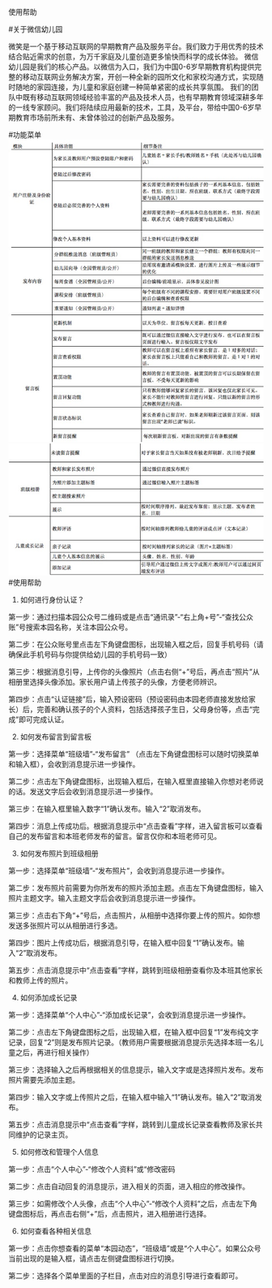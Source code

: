 使用帮助

#关于微信幼儿园

微笑是一个基于移动互联网的早期教育产品及服务平台。我们致力于用优秀的技术结合贴近需求的创意，为万千家庭及儿童创造更多愉快而科学的成长体验。
微信幼儿园是我们的核心产品。以微信为入口，我们为中国0-6岁早期教育机构提供完整的移动互联网业务解决方案，开创一种全新的园所文化和家校沟通方式，实现随时随地的家园连接，为儿童和家庭创建一种简单紧密的成长共享氛围。
我们的团队中既有移动互联网领域经验丰富的产品及技术人员，也有早期教育领域深耕多年的一线专家顾问。我们将陆续应用最新的技术，工具，及平台，带给中国0-6岁早期教育市场前所未有、未曾体验过的创新产品及服务。

#功能菜单
![image](gl1.png)   
![image](gl2.png)
#使用帮助
1.	如何进行身份认证？
 
第一步：通过扫描本园公众号二维码或是点击“通讯录”-“右上角+号”-“查找公众账”号搜索本园名称，关注本园公众号。

 第二步：在公众账号里点击左下角键盘图标，出现输入框之后，回复手机号码（请确保此手机号码与你提供给幼儿园的手机号码一致）

第三步：根据消息引导，上传你的头像照片（点击右侧“+”号后，再点击“照片”从相册里选择头像添加。家长用户请上传孩子的头像，方便老师辨识。

第四步：点击“认证链接”后，输入预设密码（预设密码由本园老师直接发放给家长）后，完善和确认孩子的个人资料，包括选择孩子生日，父母身份等，点击“完成”即可完成认证。

2.	如何发布留言到留言板

第一步：选择菜单“班级墙”-“发布留言” （点击左下角键盘图标可以随时切换菜单和输入框），会收到消息提示进一步操作。

第二步：点击左下角键盘图标，出现输入框后，在输入框里直接输入你想对老师说的话。发送文字后会收到消息提示进一步操作。

第三步：在输入框里输入数字“1”确认发布。输入“2”取消发布。

第四步：消息上传成功后。根据消息提示中“点击查看”字样，进入留言板可以查看自己的发布留言和本班老师发布的留言。留言仅你和本班老师可见。

3.	如何发布照片到班级相册

第一步：选择菜单“班级墙”-“发布照片”，会收到消息提示进一步操作。

第二步：发布照片前需要为你所发布的照片添加主题。点击左下角键盘图标，输入照片主题文字。输入主题文字后会收到消息提示进一步操作。

第三步：点击右下角“+”号后，点击照片，从相册中选择你要上传的照片。如你想发送多张照片可以从相册进行多选。

第四步：图片上传成功后，根据消息引导，在输入框中回复“1”确认发布。输入“2”取消发布。

第五步：点击消息提示中“点击查看”字样，跳转到班级相册查看你及本班其他家长和教师上传的照片。

4.	如何添加成长记录

第一步：选择菜单“个人中心”-“添加成长记录”，会收到消息提示进一步操作。

第二步：点击左下角键盘图标之后，出现输入框，在输入框中回复“1”发布纯文字记录，回复“2”则是发布照片记录。（教师用户需要根据消息提示先选择本班一名儿童之后，再进行相关操作）

第三步：选择输入之后再根据相关的信息提示，输入文字或是选择照片发布。发布照片需要先添加主题。

第四步：输入文字或上传照片之后，在输入框中输入“1”确认发布。输入“2”取消发布。

第五步：点击消息提示中“点击查看”字样，跳转到儿童成长记录查看教师及家长共同维护的记录主页。


5.	如何修改和管理个人信息

第一步：点击“个人中心”-“修改个人资料”或“修改密码

第二步：点击自动回复的消息提示，进入相关的页面，进入相应的修改操作。

第三步：如需修改个人头像，点击“个人中心”-“修改个人资料”之后，点击左下角键盘图标后，再点击右侧“+”后，点击照片，进入相册进行选择。

6.	如何查看各种相关信息

第一步：点击你想查看的菜单“本园动态”，“班级墙”或是“个人中心”。如果公众号当前出现的是输入框，请点击左侧键盘图标进行切换。

第二步：选择各个菜单里面的子栏目，点击对应的消息引导进行查看即可。

